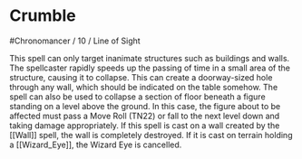 # Crumble
#Chronomancer / 10 / Line of Sight

This spell can only target inanimate structures such as buildings and walls. The spellcaster rapidly speeds up the passing of time in a small area of the structure, causing it to collapse. This can create a doorway-sized hole through any wall, which should be indicated on the table somehow. The spell can also be used to collapse a section of floor beneath a figure standing on a level above the ground. In this case, the figure about to be affected must pass a Move Roll (TN22) or fall to the next level down and taking damage appropriately. If this spell is cast on a wall created by the [[Wall]] spell, the wall is completely destroyed. If it is cast on terrain holding a [[Wizard_Eye]], the Wizard Eye is cancelled.